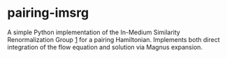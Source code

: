 # pairing-imsrg
A simple Python implementation of the In-Medium Similarity Renormalization Group [1] for a pairing Hamiltonian.
Implements both direct integration of the flow equation and solution via Magnus expansion.

  [1]: https://doi.org/10.1088/1402-4896/92/2/023002 "H. Hergert. In-Medium similarity renormalization group for closed and open-shell nuclei. Phys. Scr. 92, 023002 (2017)"

